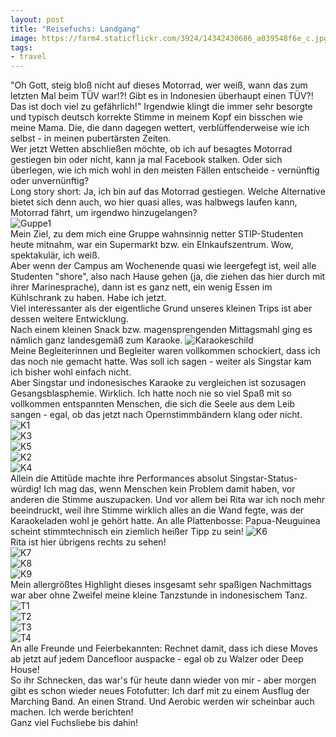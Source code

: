 ```yaml
---
layout: post
title: "Reisefuchs: Landgang"
image: https://farm4.staticflickr.com/3924/14342430686_a039548f6e_c.jpg
tags:
- travel
---
```


"Oh Gott, steig bloß nicht auf dieses Motorrad, wer weiß, wann das zum letzten Mal beim TÜV war!?! Gibt es in Indonesien überhaupt einen TÜV?! Das ist doch viel zu gefährlich!"
Irgendwie klingt die immer sehr besorgte und typisch deutsch korrekte Stimme in meinem Kopf ein bisschen wie meine Mama. Die, die dann dagegen wettert, verblüffenderweise wie ich selbst - in meinen pubertärsten Zeiten.  
Wer jetzt Wetten abschließen möchte, ob ich auf besagtes Motorrad gestiegen bin oder nicht, kann ja mal Facebook stalken. Oder sich überlegen, wie ich mich wohl in den meisten Fällen entscheide - vernünftig oder unvernünftig?  
Long story short: Ja, ich bin auf das Motorrad gestiegen. Welche Alternative bietet sich denn auch, wo hier quasi alles, was halbwegs laufen kann, Motorrad fährt, um irgendwo hinzugelangen?    
![Guppe1](https://farm3.staticflickr.com/2921/14179397647_6473ccf6eb_c.jpg)  
Mein Ziel, zu dem mich eine Gruppe wahnsinnig netter STIP-Studenten heute mitnahm, war ein Supermarkt bzw. ein EInkaufszentrum. Wow, spektakulär, ich weiß.  
Aber wenn der Campus am Wochenende quasi wie leergefegt ist, weil alle Studenten "shore", also nach Hause gehen (ja, die ziehen das hier durch mit ihrer Marinesprache), dann ist es ganz nett, ein wenig Essen im Kühlschrank zu haben. Habe ich jetzt.  
Viel interessanter als der eigentliche Grund unseres kleinen Trips ist aber dessen weitere Entwicklung.  
Nach einem kleinen Snack bzw. magensprengenden Mittagsmahl ging es nämlich ganz landesgemäß zum Karaoke. 
![Karaokeschild](https://farm3.staticflickr.com/2935/14364287342_8d7e29d767_c.jpg)  
Meine Begleiterinnen und Begleiter waren vollkommen schockiert, dass ich das noch nie gemacht hatte. Was soll ich sagen - weiter als Singstar kam ich bisher wohl einfach nicht.  
Aber Singstar und indonesisches Karaoke zu vergleichen ist sozusagen Gesangsblasphemie. Wirklich. Ich hatte noch nie so viel Spaß mit so vollkommen entspannten Menschen, die sich die Seele aus dem Leib sangen - egal, ob das jetzt nach Opernstimmbändern klang oder nicht.  
![K1](https://farm3.staticflickr.com/2907/14362457161_444e2dc83e_c.jpg)  
![K3](https://farm4.staticflickr.com/3844/14362299081_336a8544a1_c.jpg)  
![K5](https://farm4.staticflickr.com/3925/14179112859_9acd99fc08_c.jpg)  
![K2](https://farm3.staticflickr.com/2939/14179114630_529715a3af_c.jpg)  
![K4](https://farm4.staticflickr.com/3924/14342430686_a039548f6e_c.jpg)  
Allein die Attitüde machte ihre Performances absolut Singstar-Status-würdig! Ich mag das, wenn Menschen kein Problem damit haben, vor anderen die Stimme auszupacken. Und vor allem bei Rita war ich noch mehr beeindruckt, weil ihre Stimme wirklich alles an die Wand fegte, was der Karaokeladen wohl je gehört hatte. An alle Plattenbosse: Papua-Neuguinea scheint stimmtechnisch ein ziemlich heißer Tipp zu sein! 
![K6](https://farm4.staticflickr.com/3835/14362344081_f7b6e2032a_c.jpg)  
Rita ist hier übrigens rechts zu sehen!  
![K7](https://farm6.staticflickr.com/5521/14385912363_b7baa91b62_c.jpg)  
![K8](https://farm3.staticflickr.com/2909/14179069690_0a6b261670_c.jpg)  
![K9](https://farm3.staticflickr.com/2915/14362388961_f78396aec6_c.jpg)  
Mein allergrößtes Highlight dieses insgesamt sehr spaßigen Nachmittags war aber ohne Zweifel meine kleine Tanzstunde in indonesischem Tanz. 
![T1](https://farm6.staticflickr.com/5579/14342482776_18b1febfb4_c.jpg)  
![T2](https://farm3.staticflickr.com/2906/14178975670_c5a5fb6c6c_c.jpg)  
![T3](https://farm4.staticflickr.com/3873/14365595485_54748700a0_c.jpg)  
![T4](https://farm4.staticflickr.com/3842/14179093247_67ba8ec8b9_c.jpg)  
An alle Freunde und Feierbekannten: Rechnet damit, dass ich diese Moves ab jetzt auf jedem Dancefloor auspacke - egal ob zu Walzer oder Deep House!  
So ihr Schnecken, das war's für heute dann wieder von mir - aber morgen gibt es schon wieder neues Fotofutter: Ich darf mit zu einem Ausflug der Marching Band. An einen Strand. Und Aerobic werden wir scheinbar auch machen. Ich werde berichten!  
Ganz viel Fuchsliebe bis dahin!
